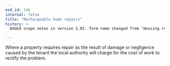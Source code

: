 ```yaml
---
esd_id: 146
internal: false
title: "Rechargeable home repairs"
history: >-
  Added scope notes in version 2.02. Term name changed from 'Housing repairs - rechargeable repairs' to 'Housing - council - rechargeable repairs' in version 3.00. Name changed to 'Rechargeable home repairs' in version 4.00.

---
```


Where a property requires repair as the result of damage or negligence caused by the tenant the local authority will charge for the cost of work to rectify the problem.

